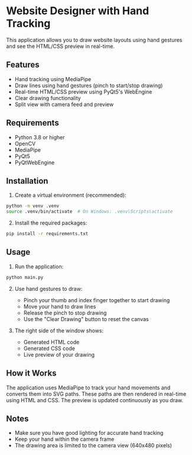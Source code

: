 # Website Designer with Hand Tracking

This application allows you to draw website layouts using hand gestures and see the HTML/CSS preview in real-time.

## Features

- Hand tracking using MediaPipe
- Draw lines using hand gestures (pinch to start/stop drawing)
- Real-time HTML/CSS preview using PyQt5's WebEngine
- Clear drawing functionality
- Split view with camera feed and preview

## Requirements

- Python 3.8 or higher
- OpenCV
- MediaPipe
- PyQt5
- PyQtWebEngine

## Installation

1. Create a virtual environment (recommended):

```bash
python -m venv .venv
source .venv/bin/activate  # On Windows: .venv\Scripts\activate
```

2. Install the required packages:

```bash
pip install -r requirements.txt
```

## Usage

1. Run the application:

```bash
python main.py
```

2. Use hand gestures to draw:
   - Pinch your thumb and index finger together to start drawing
   - Move your hand to draw lines
   - Release the pinch to stop drawing
   - Use the "Clear Drawing" button to reset the canvas

3. The right side of the window shows:
   - Generated HTML code
   - Generated CSS code
   - Live preview of your drawing

## How it Works

The application uses MediaPipe to track your hand movements and converts them into SVG paths. These paths are then rendered in real-time using HTML and CSS. The preview is updated continuously as you draw.

## Notes

- Make sure you have good lighting for accurate hand tracking
- Keep your hand within the camera frame
- The drawing area is limited to the camera view (640x480 pixels)
